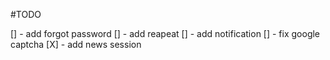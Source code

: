 #TODO

[] - add forgot password
[] - add reapeat
[] - add notification
[] - fix google captcha
[X] - add news session